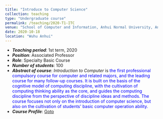 ```yaml
---
title: "Introduce to Computer Science"
collection: teaching
type: "Undergraduate course"
permalink: /teaching/2020-T1-ITC
venue: "School of Computer and Information, Anhui Normal University, Anhui, China"
date: 2020-10-18
location: "Wuhu Anhui"
---
```

* ___Teaching period___: 1st term, 2020
* ___Position___: Associated Professor 
* ___Role___: Specialty Basic Course
* ___Number of students___: 100
* ___Abstract of course___: *Introduction to Computer* is <font color='blue'>the first professional compulsory course for computer and related majors, and the leading course for many follow-up courses. It is built on the basis of the cognitive model of computing discipline, with the cultivation of computing thinking ability as the core, and guides the computing discipline from the perspective of discipline ideas and methods. The course focuses not only on the introduction of computer science, but also on the cultivation of students' basic computer operation ability.</font>
* ___Course Profile___: [Goto](http://ivr-ahnu.cn/lectures/itc/)
